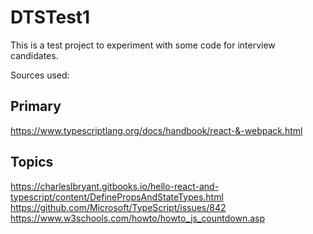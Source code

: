 # DTSTest1

This is a test project to experiment with some code for interview candidates.

Sources used:

## Primary

<https://www.typescriptlang.org/docs/handbook/react-&-webpack.html>

## Topics

<https://charleslbryant.gitbooks.io/hello-react-and-typescript/content/DefinePropsAndStateTypes.html>
<https://github.com/Microsoft/TypeScript/issues/842>
<https://www.w3schools.com/howto/howto_js_countdown.asp>

